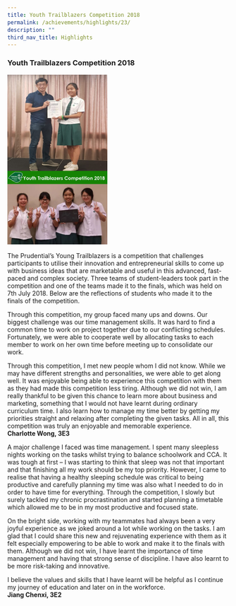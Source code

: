 ```yaml
---
title: Youth Trailblazers Competition 2018
permalink: /achievements/highlights/23/
description: ""
third_nav_title: Highlights
---
```

### **Youth Trailblazers Competition 2018**

<img src="/images/youthtrailblazer.jpg" style="width:45%">

The Prudential’s Young Trailblazers is a competition that challenges participants to utilise their innovation and entrepreneurial skills to come up with business ideas that are marketable and useful in this advanced, fast-paced and complex society. Three teams of student-leaders took part in the competition and one of the teams made it to the finals, which was held on 7th July 2018. Below are the reflections of students who made it to the finals of the competition.  
  
  
Through this competition, my group faced many ups and downs. Our biggest challenge was our time management skills. It was hard to find a common time to work on project together due to our conflicting schedules. Fortunately, we were able to cooperate well by allocating tasks to each member to work on her own time before meeting up to consolidate our work.  
  
Through this competition, I met new people whom I did not know. While we may have different strengths and personalities, we were able to get along well. It was enjoyable being able to experience this competition with them as they had made this competition less tiring. Although we did not win, I am really thankful to be given this chance to learn more about business and marketing, something that I would not have learnt during ordinary curriculum time. I also learn how to manage my time better by getting my priorities straight and relaxing after completing the given tasks. All in all, this competition was truly an enjoyable and memorable experience.<br>
**Charlotte Wong, 3E3**

A major challenge I faced was time management. I spent many sleepless nights working on the tasks whilst trying to balance schoolwork and CCA. It was tough at first – I was starting to think that sleep was not that important and that finishing all my work should be my top priority. However, I came to realise that having a healthy sleeping schedule was critical to being productive and carefully planning my time was also what I needed to do in order to have time for everything. Through the competition, I slowly but surely tackled my chronic procrastination and started planning a timetable which allowed me to be in my most productive and focused state.  
  
On the bright side, working with my teammates had always been a very joyful experience as we joked around a lot while working on the tasks. I am glad that I could share this new and rejuvenating experience with them as it felt especially empowering to be able to work and make it to the finals with them. Although we did not win, I have learnt the importance of time management and having that strong sense of discipline. I have also learnt to be more risk-taking and innovative.  
  
I believe the values and skills that I have learnt will be helpful as I continue my journey of education and later on in the workforce.<br>
**Jiang Chenxi, 3E2**